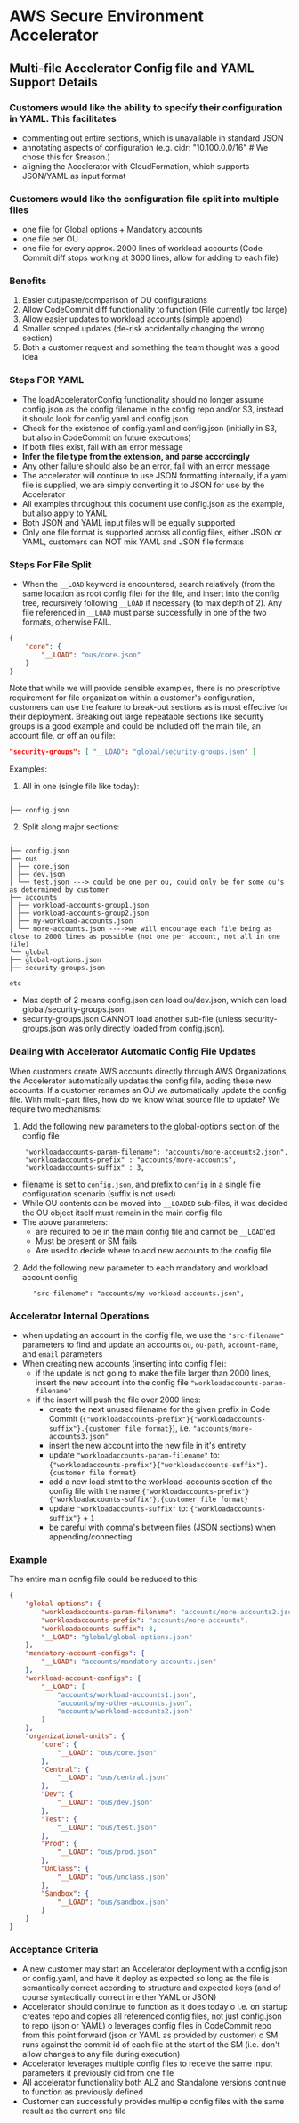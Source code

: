 # AWS Secure Environment Accelerator

## **Multi-file Accelerator Config file and YAML Support Details**

### Customers would like the ability to specify their configuration in YAML. This facilitates

-   commenting out entire sections, which is unavailable in standard JSON
-   annotating aspects of configuration (e.g. cidr: "10.100.0.0/16" # We chose this for \$reason.)
-   aligning the Accelerator with CloudFormation, which supports JSON/YAML as input format

### Customers would like the configuration file split into multiple files

-   one file for Global options + Mandatory accounts
-   one file per OU
-   one file for every approx. 2000 lines of workload accounts (Code Commit diff stops working at 3000 lines, allow for adding to each file)

### Benefits

1. Easier cut/paste/comparison of OU configurations
2. Allow CodeCommit diff functionality to function (File currently too large)
3. Allow easier updates to workload accounts (simple append)
4. Smaller scoped updates (de-risk accidentally changing the wrong section)
5. Both a customer request and something the team thought was a good idea

### Steps FOR YAML

-   The loadAcceleratorConfig functionality should no longer assume config.json as the config filename in the config repo and/or S3, instead it should look for config.yaml and config.json
-   Check for the existence of config.yaml and config.json (initially in S3, but also in CodeCommit on future executions)
-   If both files exist, fail with an error message
-   **Infer the file type from the extension, and parse accordingly**
-   Any other failure should also be an error, fail with an error message
-   The accelerator will continue to use JSON formatting internally, if a yaml file is supplied, we are simply converting it to JSON for use by the Accelerator
-   All examples throughout this document use config.json as the example, but also apply to YAML
-   Both JSON and YAML input files will be equally supported
-   Only one file format is supported across all config files, either JSON or YAML, customers can NOT mix YAML and JSON file formats

### Steps For File Split

-   When the `__LOAD` keyword is encountered, search relatively (from the same location as root config file) for the file, and insert into the config tree, recursively following `__LOAD` if necessary (to max depth of 2). Any file referenced in `__LOAD` must parse successfully in one of the two formats, otherwise FAIL.

```json
{
    "core": {
        "__LOAD": "ous/core.json"
    }
}
```

Note that while we will provide sensible examples, there is no prescriptive requirement for file organization within a customer's configuration, customers can use the feature to break-out sections as is most effective for their deployment. Breaking out large repeatable sections like security groups is a good example and could be included off the main file, an account file, or off an ou file:

```json
"security-groups": [ "__LOAD": "global/security-groups.json" ]
```

Examples:

1. All in one (single file like today):

```
.
├── config.json
```

2. Split along major sections:

```
.
├── config.json
├── ous
│ ├── core.json
│ ├── dev.json
│ └── test.json ---> could be one per ou, could only be for some ou's as determined by customer
├── accounts
│ ├── workload-accounts-group1.json
│ ├── workload-accounts-group2.json
│ ├── my-workload-accounts.json
│ └── more-accounts.json ---->we will encourage each file being as close to 2000 lines as possible (not one per account, not all in one file)
└── global
├── global-options.json
├── security-groups.json

etc
```

-   Max depth of 2 means config.json can load ou/dev.json, which can load global/security-groups.json.
-   security-groups.json CANNOT load another sub-file (unless security-groups.json was only directly loaded from config.json).

### Dealing with Accelerator Automatic Config File Updates

When customers create AWS accounts directly through AWS Organizations, the Accelerator automatically updates the config file, adding these new accounts. If a customer renames an OU we automatically update the config file. With multi-part files, how do we know what source file to update? We require two mechanisms:

1. Add the following new parameters to the global-options section of the config file

```
    "workloadaccounts-param-filename": "accounts/more-accounts2.json",
    "workloadaccounts-prefix" : "accounts/more-accounts",
    "workloadaccounts-suffix" : 3,
```

-   filename is set to `config.json`, and prefix to `config` in a single file configuration scenario (suffix is not used)
-   While OU contents can be moved into `__LOADED` sub-files, it was decided the OU object itself must remain in the main config file
-   The above parameters:
    -   are required to be in the main config file and cannot be `__LOAD`'ed
    -   Must be present or SM fails
    -   Are used to decide where to add new accounts to the config file

2. Add the following new parameter to each mandatory and workload account config

```
      "src-filename": "accounts/my-workload-accounts.json",
```

### Accelerator Internal Operations

-   when updating an account in the config file, we use the `"src-filename"` parameters to find and update an accounts `ou`, `ou-path`, `account-name`, and `email` parameters
-   When creating new accounts (inserting into config file):
    -   if the update is not going to make the file larger than 2000 lines, insert the new account into the config file `"workloadaccounts-param-filename"`
    -   if the insert will push the file over 2000 lines:
        -   create the next unused filename for the given prefix in Code Commit (`{"workloadaccounts-prefix"}{"workloadaccounts-suffix"}.{customer file format}`), i.e. `"accounts/more-accounts3.json"`
        -   insert the new account into the new file in it's entirety
        -   update `"workloadaccounts-param-filename"` to: `{"workloadaccounts-prefix"}{"workloadaccounts-suffix"}.{customer file format}`
        -   add a new load stmt to the workload-accounts section of the config file with the name `{"workloadaccounts-prefix"}{"workloadaccounts-suffix"}.{customer file format}`
        -   update `"workloadaccounts-suffix"` to: `{"workloadaccounts-suffix"}` + `1`
        -   be careful with comma's between files (JSON sections) when appending/connecting

### Example

The entire main config file could be reduced to this:

```json
{
    "global-options": {
        "workloadaccounts-param-filename": "accounts/more-accounts2.json",
        "workloadaccounts-prefix": "accounts/more-accounts",
        "workloadaccounts-suffix": 3,
        "__LOAD": "global/global-options.json"
    },
    "mandatory-account-configs": {
        "__LOAD": "accounts/mandatory-accounts.json"
    },
    "workload-account-configs": {
        "__LOAD": [
            "accounts/workload-accounts1.json",
            "accounts/my-other-accounts.json",
            "accounts/workload-accounts2.json"
        ]
    },
    "organizational-units": {
        "core": {
            "__LOAD": "ous/core.json"
        },
        "Central": {
            "__LOAD": "ous/central.json"
        },
        "Dev": {
            "__LOAD": "ous/dev.json"
        },
        "Test": {
            "__LOAD": "ous/test.json"
        },
        "Prod": {
            "__LOAD": "ous/prod.json"
        },
        "UnClass": {
            "__LOAD": "ous/unclass.json"
        },
        "Sandbox": {
            "__LOAD": "ous/sandbox.json"
        }
    }
}
```

### Acceptance Criteria

-   A new customer may start an Accelerator deployment with a config.json or config.yaml, and have it deploy as expected so long as the file is semantically correct according to structure and expected keys (and of course syntactically correct in either YAML or JSON)
-   Accelerator should continue to function as it does today
    o i.e. on startup creates repo and copies all referenced config files, not just config.json to repo (json or YAML)
    o leverages config files in CodeCommit repo from this point forward (json or YAML as provided by customer)
    o SM runs against the commit id of each file at the start of the SM (i.e. don't allow changes to any file during execution)
-   Accelerator leverages multiple config files to receive the same input parameters it previously did from one file
-   All accelerator functionality both ALZ and Standalone versions continue to function as previously defined
-   Customer can successfully provides multiple config files with the same result as the current one file
